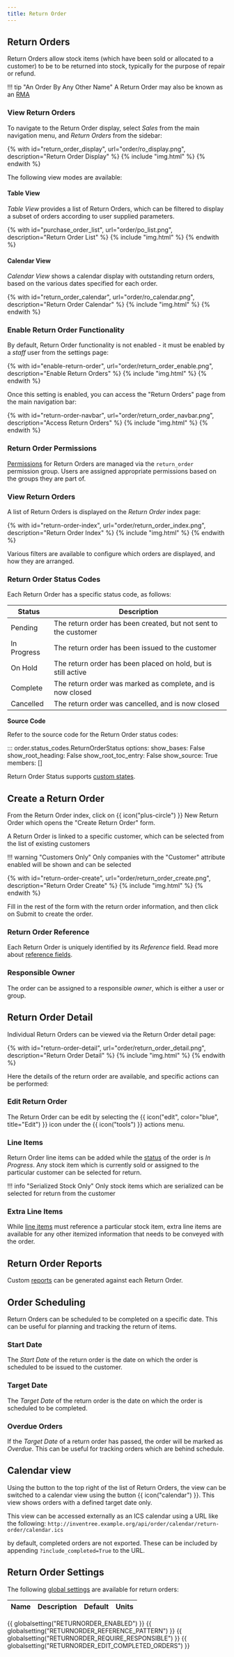 ```yaml
---
title: Return Order
---
```


## Return Orders

Return Orders allow stock items (which have been sold or allocated to a customer) to be to be returned into stock, typically for the purpose of repair or refund.

!!! tip "An Order By Any Other Name"
    A Return Order may also be known as an [RMA](https://en.wikipedia.org/wiki/Return_merchandise_authorization)

### View Return Orders

To navigate to the Return Order display, select *Sales* from the main navigation menu, and *Return Orders* from the sidebar:

{% with id="return_order_display", url="order/ro_display.png", description="Return Order Display" %}
{% include "img.html" %}
{% endwith %}

The following view modes are available:

#### Table View

*Table View* provides a list of Return Orders, which can be filtered to display a subset of orders according to user supplied parameters.

{% with id="purchase_order_list", url="order/po_list.png", description="Return Order List" %}
{% include "img.html" %}
{% endwith %}

#### Calendar View

*Calendar View* shows a calendar display with outstanding return orders, based on the various dates specified for each order.

{% with id="return_order_calendar", url="order/ro_calendar.png", description="Return Order Calendar" %}
{% include "img.html" %}
{% endwith %}

### Enable Return Order Functionality

By default, Return Order functionality is not enabled - it must be enabled by a *staff* user from the settings page:

{% with id="enable-return-order", url="order/return_order_enable.png", description="Enable Return Orders" %}
{% include "img.html" %}
{% endwith %}

Once this setting is enabled, you can access the "Return Orders" page from the main navigation bar:

{% with id="return-order-navbar", url="order/return_order_navbar.png", description="Access Return Orders" %}
{% include "img.html" %}
{% endwith %}

### Return Order Permissions

[Permissions](../settings/permissions.md) for Return Orders are managed via the `return_order` permission group. Users are assigned appropriate permissions based on the groups they are part of.

### View Return Orders

A list of Return Orders is displayed on the *Return Order* index page:

{% with id="return-order-index", url="order/return_order_index.png", description="Return Order Index" %}
{% include "img.html" %}
{% endwith %}

Various filters are available to configure which orders are displayed, and how they are arranged.

### Return Order Status Codes

Each Return Order has a specific status code, as follows:

| Status | Description |
| --- | --- |
| Pending | The return order has been created, but not sent to the customer |
| In Progress | The return order has been issued to the customer |
| On Hold | The return order has been placed on hold, but is still active |
| Complete | The return order was marked as complete, and is now closed |
| Cancelled | The return order was cancelled, and is now closed |

**Source Code**

Refer to the source code for the Return Order status codes:

::: order.status_codes.ReturnOrderStatus
    options:
        show_bases: False
        show_root_heading: False
        show_root_toc_entry: False
        show_source: True
        members: []

Return Order Status supports [custom states](../concepts/custom_states.md).

## Create a Return Order

From the Return Order index, click on <span class='badge inventree add'>{{ icon("plus-circle") }} New Return Order</span> which opens the "Create Return Order" form.

A Return Order is linked to a specific customer, which can be selected from the list of existing customers

!!! warning "Customers Only"
	Only companies with the "Customer" attribute enabled will be shown and can be selected

{% with id="return-order-create", url="order/return_order_create.png", description="Return Order Create" %}
{% include "img.html" %}
{% endwith %}

Fill in the rest of the form with the return order information, and then click on <span class='badge inventree confirm'>Submit</span> to create the order.

### Return Order Reference

Each Return Order is uniquely identified by its *Reference* field. Read more about [reference fields](../settings/reference.md).

### Responsible Owner

The order can be assigned to a responsible *owner*, which is either a user or group.

## Return Order Detail

Individual Return Orders can be viewed via the Return Order detail page:

{% with id="return-order-detail", url="order/return_order_detail.png", description="Return Order Detail" %}
{% include "img.html" %}
{% endwith %}

Here the details of the return order are available, and specific actions can be performed:

### Edit Return Order

The Return Order can be edit by selecting the {{ icon("edit", color="blue", title="Edit") }} icon under the {{ icon("tools") }} actions menu.

### Line Items

Return Order line items can be added while the [status](#return-order-status-codes) of the order is *In Progress*. Any stock item which is currently sold or assigned to the particular customer can be selected for return.

!!! info "Serialized Stock Only"
    Only stock items which are serialized can be selected for return from the customer

### Extra Line Items

While [line items](#line-items) must reference a particular stock item, extra line items are available for any other itemized information that needs to be conveyed with the order.

## Return Order Reports

Custom [reports](../report/index.md) can be generated against each Return Order.

## Order Scheduling

Return Orders can be scheduled to be completed on a specific date. This can be useful for planning and tracking the return of items.

### Start Date

The *Start Date* of the return order is the date on which the order is scheduled to be issued to the customer.

### Target Date

The *Target Date* of the return order is the date on which the order is scheduled to be completed.

### Overdue Orders

If the *Target Date* of a return order has passed, the order will be marked as *Overdue*. This can be useful for tracking orders which are behind schedule.

## Calendar view

Using the button to the top right of the list of Return Orders, the view can be switched to a calendar view using the button {{ icon("calendar") }}. This view shows orders with a defined target date only.

This view can be accessed externally as an ICS calendar using a URL like the following:
`http://inventree.example.org/api/order/calendar/return-order/calendar.ics`

by default, completed orders are not exported. These can be included by appending `?include_completed=True` to the URL.

## Return Order Settings

The following [global settings](../settings/global.md) are available for return orders:

| Name | Description | Default | Units |
| ---- | ----------- | ------- | ----- |
{{ globalsetting("RETURNORDER_ENABLED") }}
{{ globalsetting("RETURNORDER_REFERENCE_PATTERN") }}
{{ globalsetting("RETURNORDER_REQUIRE_RESPONSIBLE") }}
{{ globalsetting("RETURNORDER_EDIT_COMPLETED_ORDERS") }}
